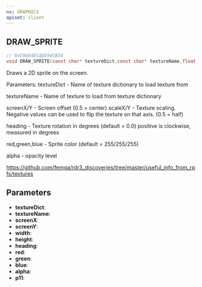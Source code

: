 ```yaml
---
ns: GRAPHICS
apiset: client
---
```

## DRAW_SPRITE

```c
// 0xC9884ECADE94CB34
void DRAW_SPRITE(const char* textureDict,const char* textureName,float screenX,float screenY,float width,float height,float heading,int red,int green,int blue,int alpha,BOOL p11);
```

Draws a 2D sprite on the screen.

Parameters:
textureDict - Name of texture dictionary to load texture from

textureName - Name of texture to load from texture dictionary

screenX/Y - Screen offset (0.5 = center)
scaleX/Y - Texture scaling. Negative values can be used to flip the texture on that axis. (0.5 = half)

heading - Texture rotation in degrees (default = 0.0) positive is clockwise, measured in degrees

red,green,blue - Sprite color (default = 255/255/255)

alpha - opacity level

https://github.com/femga/rdr3_discoveries/tree/master/useful_info_from_rpfs/textures

## Parameters
* **textureDict**:
* **textureName**:
* **screenX**:
* **screenY**:
* **width**:
* **height**:
* **heading**:
* **red**:
* **green**:
* **blue**:
* **alpha**:
* **p11**: